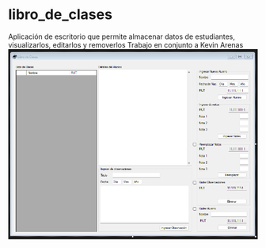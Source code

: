 # libro_de_clases
Aplicación de escritorio que permite almacenar datos de estudiantes, visualizarlos, editarlos y removerlos
Trabajo en conjunto a Kevin Arenas
![vista previa](https://github.com/mahtor93/libro_de_clases/blob/master/vistaPrevia.png)
